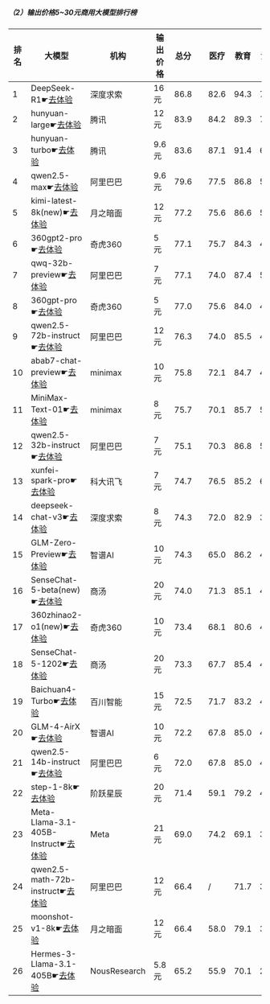 ##### （2）输出价格5~30元商用大模型排行榜
|排名|大模型|机构|输出价格|总分| |医疗|教育|法律|行政公务|推理与数学计算|语言与指令遵从|
|---|-----|---|-------|---|-|----|---|---|------|------------|------------------|
|1|DeepSeek-R1☛[去体验](https://easyllm.site/static/modelcompare.html?type=open-source)|深度求索|16元|86.8| |                    82.6|94.3|71.7|                    88.6|92.7|91.2|
|2|hunyuan-large☛[去体验](https://easyllm.site/static/modelcompare.html?type=proprietary)|腾讯|12元|83.9| |                    84.2|89.3|79.3|                    75.7|86.9|87.7|
|3|hunyuan-turbo☛[去体验](https://easyllm.site/static/modelcompare.html?type=proprietary)|腾讯|9.6元|83.6| |                    87.1|91.4|69.1|                    76.2|89.8|88.0|
|4|qwen2.5-max☛[去体验](https://easyllm.site/static/modelcompare.html?type=proprietary)|阿里巴巴|9.6元|79.6| |                    77.5|86.8|57.6|                    73.3|93.5|88.9|
|5|kimi-latest-8k(new)☛[去体验](https://easyllm.site/static/modelcompare.html?type=proprietary)|月之暗面|12元|77.2| |                    75.6|86.6|57.0|                    64.0|90.4|89.9|
|6|360gpt2-pro☛[去体验](https://easyllm.site/static/modelcompare.html?type=proprietary)|奇虎360|5元|77.1| |                    75.7|84.3|49.6|                    72.7|91.7|88.5|
|7|qwq-32b-preview☛[去体验](https://easyllm.site/static/modelcompare.html?type=open-source)|阿里巴巴|7元|77.1| |                    74.0|87.4|50.8|                    78.0|87.4|84.8|
|8|360gpt-pro☛[去体验](https://easyllm.site/static/modelcompare.html?type=proprietary)|奇虎360|5元|77.0| |                    75.6|84.0|49.8|                    73.3|91.7|87.9|
|9|qwen2.5-72b-instruct☛[去体验](https://easyllm.site/static/modelcompare.html?type=open-source)|阿里巴巴|12元|76.3| |                    74.0|85.5|49.1|                    71.7|89.3|88.0|
|10|abab7-chat-preview☛[去体验](https://easyllm.site/static/modelcompare.html?type=proprietary)|minimax|10元|75.8| |                    72.1|84.7|48.4|                    74.0|87.3|88.5|
|11|MiniMax-Text-01☛[去体验](https://easyllm.site/static/modelcompare.html?type=proprietary)|minimax|8元|75.7| |                    70.1|85.7|51.6|                    69.6|89.5|87.5|
|12|qwen2.5-32b-instruct☛[去体验](https://easyllm.site/static/modelcompare.html?type=open-source)|阿里巴巴|7元|75.1| |                    70.3|86.8|51.9|                    70.0|84.2|87.6|
|13|xunfei-spark-pro☛[去体验](https://easyllm.site/static/modelcompare.html?type=proprietary)|科大讯飞|7元|74.7| |                    76.5|85.2|63.0|                    60.8|78.6|84.3|
|14|deepseek-chat-v3☛[去体验](https://easyllm.site/static/modelcompare.html?type=open-source)|深度求索|8元|74.3| |                    72.0|82.9|39.5|                    72.7|92.5|86.6|
|15|GLM-Zero-Preview☛[去体验](https://easyllm.site/static/modelcompare.html?type=proprietary)|智谱AI|10元|74.3| |                    65.0|86.2|49.1|                    75.6|86.5|83.4|
|16|SenseChat-5-beta(new)☛[去体验](https://easyllm.site/static/modelcompare.html?type=proprietary)|商汤|20元|74.0| |                    71.3|85.1|43.0|                    64.0|91.7|89.0|
|17|360zhinao2-o1(new)☛[去体验](https://easyllm.site/static/modelcompare.html?type=proprietary)|奇虎360|10元|73.4| |                    68.1|80.6|44.0|                    74.0|89.0|84.7|
|18|SenseChat-5-1202☛[去体验](https://easyllm.site/static/modelcompare.html?type=proprietary)|商汤|20元|73.3| |                    67.7|85.4|42.8|                    68.8|87.2|88.2|
|19|Baichuan4-Turbo☛[去体验](https://easyllm.site/static/modelcompare.html?type=proprietary)|百川智能|15元|72.5| |                    71.7|83.2|43.2|                    66.2|85.3|85.4|
|20|GLM-4-AirX☛[去体验](https://easyllm.site/static/modelcompare.html?type=proprietary)|智谱AI|10元|72.2| |                    67.8|85.0|45.9|                    72.2|75.2|86.9|
|21|qwen2.5-14b-instruct☛[去体验](https://easyllm.site/static/modelcompare.html?type=open-source)|阿里巴巴|6元|72.0| |                    67.8|85.0|42.6|                    67.0|82.6|86.9|
|22|step-1-8k☛[去体验](https://easyllm.site/static/modelcompare.html?type=proprietary)|阶跃星辰|20元|71.4| |                    59.1|79.2|45.4|                    69.1|88.2|87.1|
|23|Meta-Llama-3.1-405B-Instruct☛[去体验](https://easyllm.site/static/modelcompare.html?type=open-source)|Meta|21元|69.0| |                    74.2|69.1|37.4|                    64.2|85.0|84.2|
|24|qwen2.5-math-72b-instruct☛[去体验](https://easyllm.site/static/modelcompare.html?type=open-source)|阿里巴巴|12元|66.4| |                    /|71.7|31.0|                    68.0|87.0|80.3|
|25|moonshot-v1-8k☛[去体验](https://easyllm.site/static/modelcompare.html?type=proprietary)|月之暗面|12元|66.4| |                    58.0|79.1|34.2|                    62.5|80.9|83.5|
|26|Hermes-3-Llama-3.1-405B☛[去体验](https://easyllm.site/static/modelcompare.html?type=open-source)|NousResearch|5.8元|65.2| |                    55.9|70.1|29.4|                    64.7|85.6|85.4|
    
